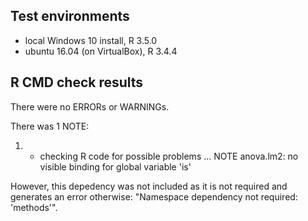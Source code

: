 ## Test environments
* local Windows 10 install, R 3.5.0
* ubuntu 16.04 (on VirtualBox), R 3.4.4

## R CMD check results
There were no ERRORs or WARNINGs.

There was 1 NOTE:

1)  * checking R code for possible problems ... NOTE
anova.lm2: no visible binding for global variable 'is'

However, this depedency was not included as it is not required and generates an error otherwise: "Namespace dependency not required: 'methods'".
